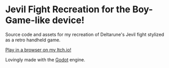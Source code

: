 # Jevil Fight Recreation for the Boy-Game-like device!

Source code and assets for my recreation of Deltarune's Jevil fight stylized as a retro handheld game.

[Play in a browser on my Itch.io!](https://cherrysodapop.itch.io/)

Lovingly made with the [Godot](https://godotengine.org/) engine.
